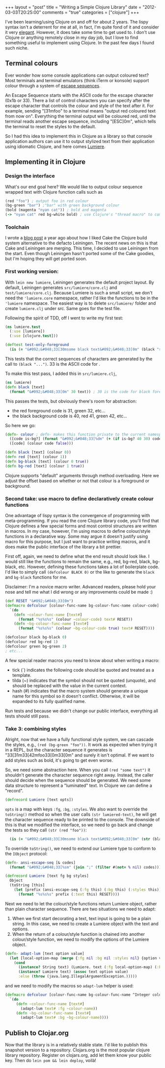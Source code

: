 +++
layout = "post"
title = "Writing a Simple Clojure Library"
date = "2012-03-03T20:25:00"
comments = "true"
categories = ["clojure"]
+++

I've been learning/using Clojure on and off for about 2 years. The lispy syntax isn't a deterrent for me at all, in fact, I'm quite fond of it and consider it very [elegant](http://en.wikipedia.org/wiki/Homoiconicity). However, it does take some time to get used to. I don't use Clojure or anything remotely close in my day job, but I love to find something useful to implement using Clojure. In the past few days I found such niche.

## Terminal colours

Ever wonder how some console applications can output coloured text? Most terminals and terminal emulators (think iTerm or konsole) support colour through a system of [escape sequences](http://en.wikipedia.org/wiki/ANSI_escape_code).

An Escape Sequence starts with the ASCII code for the escape character (0x1b or 33). There a list of control characters you can specify after the escape character that controls the colour and style of the text after it. For example, sending "[31mfoo" to a terminal means "output red coloured text from now on". Everything the terminal output will be coloured red, until the terminal reads another escape sequence, including "[ESC]0m", which tells the terminal to reset the styles to the default.

So I had this idea to implement this in Clojure as a library so that console application authors can use it to output stylized text from their application using idiomatic Clojure, and here comes [Lumiere](https://github.com/kevinjqiu/lumiere).

## Implementing it in Clojure

### Design the interface

What's our end goal here? We would like to output colour sequence wrapped text with Clojure function calls such as

```clojure
(red "foo") ; output foo in red colour
(bg-green "bar") ;"bar" with green background colour
(bold (magenta "nyan cat")) ; bold and magenta
(-> "nyan cat" red bg-white bold) ; use Clojure's "thread macro" to combine these functions, resulting in red foreground, white background and bold "nyan cat"
```

### Toolchain

I wrote a [blog post](/2011/02/11/cake-the-yummy-clojure-build-system/) a year ago about how I liked Cake the Clojure build system alternative to the defacto Leiningen. The recent news on this is that Cake and Leiningen are merging. This time, I decided to use Leiningen from the start. Even though Leiningen hasn't ported some of the Cake goodies, but I'm hoping they will get ported soon.

### First working version:

With `lein new lumiere`, Leiningen generates the default project layout. By default, Leiningen generates `src/lumiere/core.clj` and `test/lumiere/core.clj`. Because Lumiere is such a small script, we don't need the `'lumiere.core` namespace, rather I'd like the functions to be in the `'lumiere` namespace. The easiest way is to delete `src/lumiere/` folder and create `lumiere.clj` under src. Same goes for the test file.

Following the spirit of TDD, off I went to write my first test:

```clojure
(ns lumiere.test
  (:use [lumiere])
  (:use [clojure.test]))

(deftest test-only-foreground
  (is (= "&#092;&#048;33[30msome black text&#092;&#048;33[0m" (black "some black test"))))
```

This tests that the correct sequences of characters are generated by the call to `(black "...")`. 33 is the ASCII code for .

To make this test pass, I added this in `src/lumiere.clj`,

```clojure
(ns lumiere)
(defn black [text]
  (format "&#092;&#048;33[0m" 30 text)) ; 30 is the code for black foreground.
```

This passes the tests, but obviously there's room for abstraction:
* the red foreground code is 31, green 32, etc...
* the black background code is 40, red 41, green 42, etc...

So here we go:
```clojure
(defn- colour ; defn- makes this function private to the current namespace.
  ([code is-bg?] (format "&#092;&#048;33[%dm" (+ (if is-bg? 40 30) code)))
  ([code] (colour code false)))

(defn black [text] (colour 0))
(defn red [text] (colour 1))
(defn bg-black [text] (colour 0 true))
(defn bg-red [text] (colour 1 true))
```

Clojure supports "default" arguments through method overloading. Here we adjust the offset based on whether or not that colour is a foreground or background.

### Second take: use macro to define declaratively create colour functions

One advantage of lispy syntax is the convergence of programming with meta-programming. If you read the core Clojure library code, you'll find that Clojure defines a few special forms and most control structures are written in macros. In my case, however, I'm using macros to define colour/style functions in a declarative way. Some may argue it doesn't justify using macro for this purpose, but I just want to practice writing macros, and it does make the public interface of the library a bit prettier.

First off, again, we need to define what the end result should look like. I would still like the functions to remain the same, e.g., red, bg-red, black, bg-black, etc. However, defining these functions takes a lot of boilerplate code. I'd like to simply call `(defcolour BLACK 0)` or the like to generate the `black` and `bg-black` functions for me.

Disclaimer: I'm a novice macro writer. Advanced readers, please hold your nose and tell me what I did wrong or any improvements could be made :)

```clojure
(def RESET "&#092;&#048;33[0m")
(defmacro defcolour [colour-func-name bg-colour-func-name colour-code]
  `(do
    (defn ~colour-func-name [text#]
      (format "%s%s%s" (colour ~colour-code) text# RESET))
    (defn ~bg-colour-func-name [text#]
      (format "%s%s%s" (colour ~bg-colour-code true) text# RESET))))

(defcolour black bg-black 0)
(defcolour red bg-red 1)
(defcolour green bg-green 2)
; etc...
```

A few special reader macros you need to know about when writing a macro:
* tick (`) indicates the following code should be quoted and treated as a template.
* tilda (~) indicates that the symbol should not be quoted (unquote), and should be replaced with the value in the current context.
* hash (#) indicates that the macro system should generate a unique name for this symbol so it doesn't conflict. Otherwise, it will be expanded to its fully qualified name.

Run tests and because we didn't change our public interface, everything all tests should still pass.

###  Take 3: combining styles

Alright, now that we have a fully functional style system, we can cascade the styles, e.g., `(red (bg-green "foo"))`. It work as expected when trying it in a REPL, but the character sequence it generates is "33[31m33[42mfoo33[0m33[0m" and surely it isn't optimal. If we want to add styles such as bold, it's going to get even worse.

So, we need some abstraction here. When you call `(red "some text")` it shouldn't generate the character sequence right away. Instead, the caller should decide when the sequence should be generated. We need some data structure to represent a "luminated" text. In Clojure we can define a "record".

```clojure
(defrecord Lumiere [text opts])
```

`opts` is a map with keys `:fg`, `:bg`, `:styles`. We also want to override the `toString()` method so when the user calls `(str lumiered-text)`, he will get the character sequence ready to be printed to the console. The downside of this is that we modified the interface, so we need to go back and change the tests so they call `(str (red "foo"))`:

```clojure
  (is (= "&#092;&#048;33[30msome black text&#092;&#048;33[0m" (str (black "some black test")))))
```

To override `toString()`, we need to extend our Lumiere type to conform to the `IObject` protocol:

```clojure
(defn- ansi-escape-seq [& codes]
  (format "&#092;&#048;33[%sm" (join ";" (filter #(not= % nil) codes))))

(defrecord Lumiere [text fg bg styles]
  Object
  (toString [this]
    (let [prefix (ansi-escape-seq (:fg this) (:bg this) (:styles this))]
      (format "%s%s%s" prefix (:text this) RESET))))
```

Next we need to let the colour/style functions return Lumiere object, rather than plain character sequence. There are two situations we need to adapt:

1. When we first start decorating a text, text input is going to be a plain string. In this case, we need to create a Lumiere object with the text and options.
2. When the return of a colour/style function is chained into another colour/style function, we need to modify the options of the Lumiere object.

```clojure
(defn- adapt-lum [text option value]
  (let [local-option-map (merge {:fg nil :bg nil :styles nil} {option value})]
    (cond
      (instance? String text) (Lumiere. text (:fg local-option-map) (:bg local-option-map) (:styles local-option-map))
      (instance? Lumiere text) (assoc text option value)
      :else (throw (java.lang.IllegalArgumentException.)))))
```

and we need to modify the macros so `adapt-lum` helper is used:

```clojure
(defmacro defcolour [colour-func-name bg-colour-func-name ^Integer colour-code]
  `(do
     (defn ~colour-func-name [text#]
       (adapt-lum text# :fg ~colour-name))
     (defn ~bg-colour-func-name [text#]
       (adapt-lum text# :bg ~bg-colour-name))))
```

## Publish to Clojar.org

Now that the library is in a relatively stable state. I'd like to publish this snapshot version to a repository. Clojars.org is the most popular clojure library repository. Register on clojars.org, add let them know your public key. Then do `lein pom && lein deploy`, voilà!
